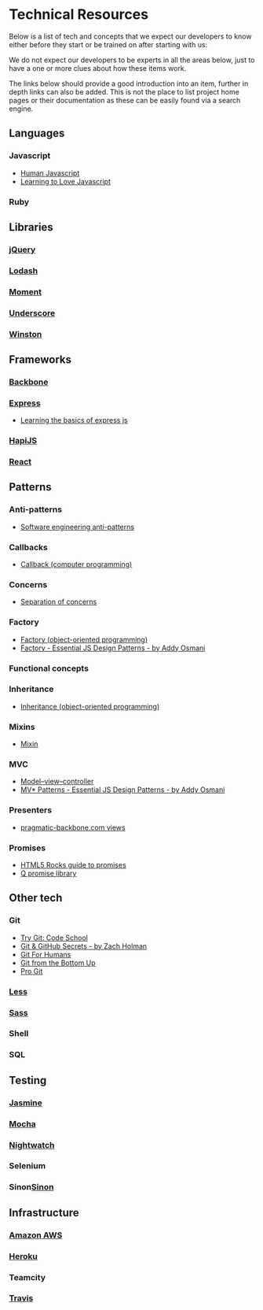 # Technical Resources

Below is a list of tech and concepts that we expect our developers to know either before they start or be trained on after starting with us:

We do not expect our developers to be experts in all the areas below, just to have a one or more clues about how these items work.

The links below should provide a good introduction into an item, further in depth links can also be added. This is not the place to list project home pages or their documentation as these can be easily found via a search engine.

## Languages

### Javascript

 * [Human Javascript](http://read.humanjavascript.com/)
 * [Learning to Love Javascript](https://www.youtube.com/watch?v=seX7jYI96GE)

### Ruby

## Libraries

### [jQuery](https://jquery.com/)

### [Lodash](https://lodash.com/)

### [Moment](http://momentjs.com/)

### [Underscore](http://underscorejs.org/)

### [Winston](https://github.com/winstonjs/winston)

## Frameworks

### [Backbone](http://backbonejs.org/)

### [Express](http://expressjs.com/)

* [Learning the basics of express js](http://hungrygeek.holidayextras.co.uk/expressjs/2015/04/20/learning-the-basics-of-expressjs/)

### [HapiJS](http://hapijs.com/)

### [React](http://facebook.github.io/react/)

## Patterns

### Anti-patterns

* [Software engineering anti-patterns](https://en.wikipedia.org/wiki/Anti-pattern#Software_engineering)

### Callbacks

* [Callback (computer programming)](https://en.wikipedia.org/wiki/Callback_(computer_programming))

### Concerns

* [Separation of concerns](https://en.wikipedia.org/wiki/Separation_of_concerns)

### Factory

* [Factory (object-oriented programming)](https://en.wikipedia.org/wiki/Factory_(object-oriented_programming))
* [Factory - Essential JS Design Patterns - by Addy Osmani](http://addyosmani.com/resources/essentialjsdesignpatterns/book/#factorypatternjavascript)

### Functional concepts

### Inheritance

* [Inheritance (object-oriented programming)](https://en.wikipedia.org/wiki/Inheritance_(object-oriented_programming))

### Mixins

* [Mixin](https://en.wikipedia.org/wiki/Mixin)

### MVC

* [Model–view–controller](https://en.wikipedia.org/wiki/Model%E2%80%93view%E2%80%93controller)
* [MV* Patterns - Essential JS Design Patterns - by Addy Osmani](http://addyosmani.com/resources/essentialjsdesignpatterns/book/#detailmvcmvp)

### Presenters

* [pragmatic-backbone.com views](http://pragmatic-backbone.com/views)

### Promises

* [HTML5 Rocks guide to promises](http://www.html5rocks.com/en/tutorials/es6/promises/)
* [Q promise library](https://github.com/kriskowal/q)

## Other tech

### Git

* [Try Git: Code School](https://try.github.io/levels/1/challenges/1)
* [Git & GitHub Secrets - by Zach Holman](http://zachholman.com/talk/more-git-and-github-secrets/)
* [Git For Humans](https://speakerdeck.com/dancork/2015)
* [Git from the Bottom Up](https://jwiegley.github.io/git-from-the-bottom-up/)
* [Pro Git](http://git-scm.com/book)

### [Less](http://lesscss.org/)

### [Sass](http://sass-lang.com/)

### Shell

### SQL

## Testing

### [Jasmine](http://jasmine.github.io/2.0/introduction.html)

### [Mocha](https://mochajs.org/)

### [Nightwatch](http://nightwatchjs.org/)

### Selenium

### Sinon[Sinon](http://sinonjs.org/)

## Infrastructure

### [Amazon AWS](http://aws.amazon.com/)

### [Heroku](https://www.heroku.com/home)

### Teamcity

### [Travis](http://blog.travis-ci.com/)
